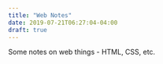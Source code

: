 ```yaml
---
title: "Web Notes"
date: 2019-07-21T06:27:04-04:00
draft: true
---
```


Some notes on web things - HTML, CSS, etc.
